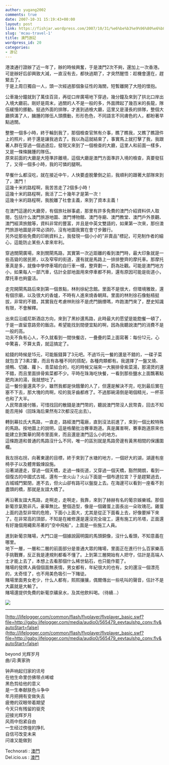 ```yaml
---
author: yugang2002
comments: true
date: 2007-10-31 15:19:43+00:00
layout: post
link: https://fishjar.wordpress.com/2007/10/31/%e6%be%b3%e9%96%80%e6%b8%b8%e8%a8%98/
slug: 'mcau-travel-1'
title: 澳門游記
wordpress_id: 20
categories:
- 游记
---
```


港澳通行證辦了近一年了，辦的時候興奮，于是澳門2次不夠，還加上一次香港。可是辦好后卻興致大減，一直沒有去，都快過期了，才突然醒悟：趁機會還在，趕緊去了。  
于是上周日獨自一人，頭一次經過那個象征性的海關，短暫離開了大陸的懷抱。  
  
公車幾分鐘就到了萬佳百貨，再從口岸廣場地下穿過，幾分鐘及來到了拱北口岸出入境大廳前。剛好是周末，過關的人不是一般的多，外面牌起了幾百米的長龍，隊伍緩慢的挪動。挺過外面的排隊，才進到過檢大廳，這里又是漫長的排隊，整個大廳擠滿了人，臃腫的隊伍人頭攢動，形形色色，不同語言不同膚色的人，都盼著早點過關。  
  
整整一個多小時，終于輪到我了，那個檢查官煞有介事，瞧了瞧我，又瞧了瞧證件上的照片，終于還是讓我過去了。我以為這就結束了，事實馬上就打擊了我，我跟著人群在穿過一個過道后，發現又來到了一個檢查的大廳，這里人和前面一樣多，又是一條條臃腫的隊伍。  
原來前面的大廳是大陸準許離境，這個大廳是澳門方面準許入境的檢查，真要發狂了，又得一個多小時，我的可憐的腿啊。  
  
早餐什么都沒吃，就在接近中午，人快要虛脫暈倒之前，我順利的跟著大部隊來到了，澳門！  
這幾十米的路程啊，我苦苦走了2個多小時！  
這幾十米的路程啊，我活了二十幾年才是第一次！  
這幾十米的路程啊，我脫離了社會主義，來到了資本主義！  
  
在澳門這邊的大廳旁，有個旅社辦事處，那里有許多免費的澳門介紹資料供人取閱，包括什么澳門旅游地圖、澳門博物館、澳門寺廟、澳門教堂、澳門戶外景觀、澳門經濟旅館等，資料非常的豐富，并且是中英文雙語的，如果第一次來，那份澳門旅游地圖是非常必須的，沒有地圖我實在會寸步難行。  
另外從那些免費的印刷資料上，我發現一個小小的"非賣品"標記，可見制作者的細心，這能防止某些人拿來牟利。  
  
穿過關閘廣場，來到關閘馬路，其實第一次近距離的看到澳門時，最大印象就是一些高聳的居民房，以及窄窄的街道，還有就是馬路上一排排整齊的摩托車。那摩托車真是多，就像中學停車場的自行車一樣，整齊劃一，蔚為壯觀。可能是澳門地方小，如果每人一部汽車，估計全部地面用來停車都不夠，還有原因可能是街道小，摩托車也夠靈活。  
  
走完開閘馬路后來到第一個景點，林則徐紀念館。里面不是很大，但環境雅致，還有個宗廟，以及很大的香爐，不時有人進來燒香朝拜。里面的林則徐石像魁梧挺拔，非常的不錯，其實我在考慮林則徐不是虎門銷煙嗎，咋跑澳門來了，歷史知識有限，不會解釋。  
  
出來后沿威尼斯酒店方向，來到了黑紗還馬路，此時最大的愿望是能飽餐一頓了，于是一直留意路旁的飯店。希望能找到間便宜點的啊，因為我聽說澳門的消費不是一般的高。  
功夫不負有心人，不久就看到一間快餐店，一疊疊的菜上面寫著：每份12元，心中驚喜，不算太貴，就這搞定了。  
  
給錢的時候是15元，可能飯錢算了3元吧。不過15元一餐的還是不錯的，一碟子菜就包含了3素2葷，而且有各種不同的搭配，各種肉類都有。我選擇了一盤叉燒、燒鴨、切雞、蘿卜、青菜組合的，吃的時候又端來一大腕排骨紫菜湯，那湯煲的還不錯，而且里面排骨紫菜都不少。平時在珠海吃快餐，一看到那些鹽水上面飄著點肥肉沫的湯，我就想吐了。  
這一餐份量還真不少，雖然我都是快餓暈的人了，但還是解決不完，吃到最后實在塞不下去，那大塊的肉啊，咬的我牙齒都疼了。不過那碗湯倒是喝個精光，一杯茶也和了大半。  
人民幣直接付賬，可惜找回的散錢是澳門幣的，聽說澳門幣沒人民幣貴，回去不知能否用掉（回珠海后果然有2次都沒花出去）。  
  
轉到幕拉氏大馬路，一直走，路經澳門電廠，直到沒法前進了，來到一個比較特殊的馬路。按地圖上的說明，這是格蘭批治賽車跑道。真是厲害啊，賽車跑道原來也能建立到繁華的鬧市里面來，而且還是澳門這么小的地方。  
這條跑道和普通的馬路沒什么不同，唯一的區別就是馬路旁邊有黃黑相間的保護圍欄。  
  
我左拐右拐，向著東邊的目標，終于來到了水塘的地方，一個好大的湖，湖邊有座椅亭子以及體育鍛煉設施。  
沿著湖邊走，穿過一個天橋，走過一條街道，又穿過一個天橋，豁然開朗，看到一個復古的中國式古城，還有一坐火山？火山下面是一個布達拉宮？于是趕緊過去，古城城門緊閉，進不去，但火山卻有路可以盤旋上去。在海邊可以看到一座看不到盡頭的橋，那就是友誼大橋了。  
  
再沿著友誼大馬路，走啊走，走啊走，我靠，來到了赫赫有名的葡京娛樂城。那個新葡京氣勢非凡，豪華無比。整個造型，像是一個雞蛋上面長出一朵玫瑰花。雞蛋上面的造型非常的危險，下面小上面大，尤其是從正下面看上去，好像要掉下來了。在非常高的頂部，不知是在維修還是還沒完全竣工，還有施工的吊塔，正面還有好幾個用繩索吊著的"空中飛船"，上面是一些施工人員。  
  
進到新葡京賭場，大門口是一個據說圓明園的馬頭銅像，沒什么看頭，不知意義在哪里。  
地下一層，一層和二層的前面部分是普通大眾的賭場，里面正在進行什么百家樂高手挑戰賽，反正我是連規則都看不懂了。上到第三層開始有人把守，估計是高端人士才能上去了，本想上去看那個什么稀世鉆石，也只能作罷了。  
賭場的發牌人員個個面無表情，男女都有，年紀很大的也有，女的還沒一個漂亮的，太奇怪了，也不用美色吸引一下賭徒。  
賭場里面男女老少，什么人都有，熙熙攘攘，偶爾傳出一些吼叫的聲音，估計不是大贏就是大輸了。  
賭場還提供免費的新葡京礦泉水，及其他飲料喝。（待續...）




[![](http://photo11.yupoo.com/20071031/000946_2131214678_m.jpg)](http://www.yupoo.com/photos/view?id=ff80808115ed6e310115f1acfe7d6356)




* * *




[http://lifelogger.com/common/flash/flvplayer/flvplayer_basic.swf?file=http://gaby.lifelogger.com/media/audio0/565479_eevtaulshp_conv.flv&autoStart=false](http://lifelogger.com/common/flash/flvplayer/flvplayer_basic.swf?file=http://gaby.lifelogger.com/media/audio0/565479_eevtaulshp_conv.flv&autoStart=false)




beyond 光辉岁月  
曲/词:黄家驹  
  
钟声响起归家的讯号  
在他生命里仿佛带点唏嘘  
黑色剪给他的意义  
是一生奉献肤色斗争中  
年月把拥有变做失去  
疲倦的双眼带着期望  
今天只有残留的驱壳  
迎接光辉岁月  
风雨中抱紧自由  
一生经过傍徨的挣扎  
自信可改变未来  
问谁又能做到





  
  Technorati : [澳門](http://technorati.com/tag/%E6%BE%B3%E9%96%80)   
Del.icio.us : [澳門](http://del.icio.us/tag/%E6%BE%B3%E9%96%80) 

